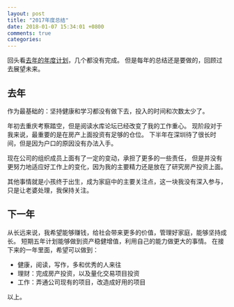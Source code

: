 ```yaml
---
layout: post
title: "2017年度总结"
date: 2018-01-07 15:34:01 +0800
comments: true
categories: 
---
```


回头看[去年的年度计划](http://blog.linjunhalida.com/blog/2016-summary/)，几个都没有完成。
但是每年的总结还是要做的，回顾过去展望未来。

## 去年

作为最基础的：坚持健康和学习都没有做下去，投入的时间和次数太少了。

年初去重庆考察踏空，但是阅读水库论坛已经改变了我的工作重心。
现阶段对于我来说，最重要的是在房产上面投资有足够的仓位。
下半年在深圳待了很长时间，但是因为户口的原因没有办法入手。

现在公司的组织成员上面有了一定的变动，承担了更多的一些责任，
但是并没有更努力地适应好工作上的变化，因为我的主要精力还是放在了研究房产投资上面。

其他事情就是小孩终于出生，成为家庭中的主要关注点，这一块我没有深入参与，只是让老婆处理，我保持关注。

## 下一年

从长远来说，我希望能够赚钱，给社会带来更多的价值，管理好家庭，能够坚持成长。
短期五年计划能够做到资产稳健增值，利用自己的能力做更大的事情。
在接下来的一年里面，希望可以做到：

- 健康，阅读，写作，多和优秀的人来往
- 理财：完成房产投资，以及量化交易项目投资
- 工作：弄通公司现有的项目，改造成好用的项目

以上。









